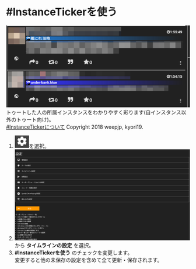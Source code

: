# #InstanceTickerを使う
![settings9](https://raw.githubusercontent.com/cutls/TheDeskDocs/master/media/settins9.png)  
トゥートした人の所属インスタンスをわかりやすく彩ります(自インスタンス以外のトゥート向け)。<br>
<a href="https://cdn.weep.me/mastodon/">#InstanceTickerについて</a> Copyright 2018 weepjp, kyori19.<br>

1. ![settings1](https://raw.githubusercontent.com/cutls/TheDeskDocs/master/media/settings1.png)を選択。
1. ![settings2](https://raw.githubusercontent.com/cutls/TheDeskDocs/master/media/settings2.png)から __タイムラインの設定__ を選択。
1.  __#InstanceTickerを使う__ のチェックを変更します。  
変更すると他の未保存の設定を含めて全て更新・保存されます。
